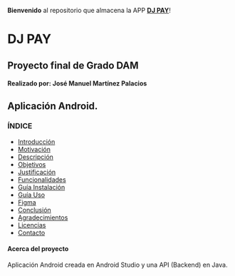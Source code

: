 **Bienvenido** al repositorio que almacena la APP [**DJ PAY**](https://github.com/ChemaDvp/Api_DjPay/wiki)!

# **DJ PAY**

## Proyecto final de Grado DAM

#### Realizado por: José Manuel Martínez Palacios 

## Aplicación Android.

### **ÍNDICE**
- [Introducción](https://github.com/ChemaDvp/DjPay/wiki/Introducción)
- [Motivación](https://github.com/ChemaDvp/DjPay/wiki/Motivación)
- [Descripción](https://github.com/ChemaDvp/DjPay/wiki/Descripción)
- [Objetivos](https://github.com/ChemaDvp/DjPay/wiki/Objetivos)
- [Justificación](https://github.com/ChemaDvp/DjPay/wiki/Justificación)
- [Funcionalidades](https://github.com/ChemaDvp/DjPay/wiki/Funcionalidades)
- [Guía Instalación](https://github.com/ChemaDvp/DjPay/wiki/GuíaInstalación)
- [Guía Uso](https://github.com/ChemaDvp/DjPay/wiki/GuíaUso)
- [Figma](https://github.com/ChemaDvp/DjPay/wiki/Figma)
- [Conclusión](https://github.com/ChemaDvp/DjPay/wiki/Conclusión)
- [Agradecimientos](https://github.com/ChemaDvp/DjPay/wiki/Agradecimientos)
- [Licencias](https://github.com/ChemaDvp/DjPay/wiki/Licencias)
- [Contacto](https://github.com/ChemaDvp/DjPay/wiki/Contacto)

#### Acerca del proyecto
Aplicación Android creada en Android Studio y una API (Backend) en Java.
